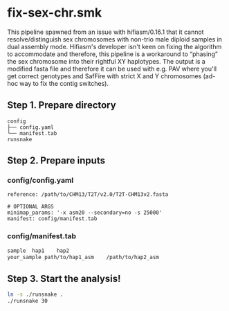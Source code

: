 # fix-sex-chr.smk
This pipeline spawned from an issue with hifiasm/0.16.1 that it cannot resolve/distinguish sex chromosomes with non-trio male diploid samples in dual assembly mode. Hifiasm's developer isn't keen on fixing the algorithm to accommodate and therefore, this pipeline is a workaround to “phasing” the sex chromosome into their rightful XY haplotypes. The output is a modified fasta file and therefore it can be used with e.g. PAV where you'll get correct genotypes and SafFire with strict X and Y chromosomes (ad-hoc way to fix the contig switches).
## Step 1. Prepare directory
```
config
├── config.yaml
└── manifest.tab
runsnake
```
## Step 2. Prepare inputs
### config/config.yaml
```
reference: /path/to/CHM13/T2T/v2.0/T2T-CHM13v2.fasta

# OPTIONAL ARGS
minimap_params: '-x asm20 --secondary=no -s 25000'
manifest: config/manifest.tab
```
### config/manifest.tab
```bash
sample  hap1    hap2
your_sample path/to/hap1_asm    /path/to/hap2_asm
```
## Step 3. Start the analysis!
```bash
ln -s ./runsnake .
./runsnake 30
```